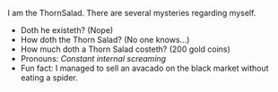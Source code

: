 I am the ThornSalad. There are several mysteries regarding myself.
- Doth he existeth? (Nope)
- How doth the Thorn Salad? (No one knows...)
- How much doth a Thorn Salad costeth? (200 gold coins)
- Pronouns: *Constant internal screaming*
- Fun fact: I managed to sell an avacado on the black market without eating a spider.

<!---
ThornSalad/ThornSalad is a special repository because its `README.md` (this file) appears on your GitHub profile.
You can click the Preview link to take a look at your changes.
--->
